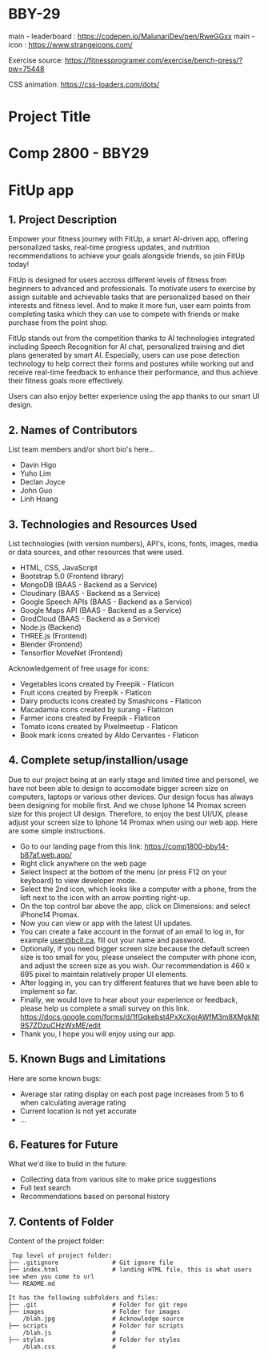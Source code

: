 # BBY-29

main - leaderboard : https://codepen.io/MalunariDev/pen/RweGGxx
main - icon : https://www.strangeicons.com/

Exercise source: https://fitnessprogramer.com/exercise/bench-press/?pw=75448

CSS animation: https://css-loaders.com/dots/


# Project Title
# Comp 2800 - BBY29 
# FitUp app

## 1. Project Description
Empower your fitness journey with FitUp, a smart AI-driven app, offering personalized tasks, real-time progress updates, and nutrition recommendations to achieve your goals alongside friends, so join FitUp today!

FitUp is designed for users accross different levels of fitness from beginners to advanced and professionals. To motivate users to exercise by assign suitable and achievable tasks that are personalized based on their interests and fitness level.
And to make it more fun, user earn points from completing tasks which they can use to compete with friends or make purchase from the point shop.

FitUp stands out from the competition thanks to AI technologies integrated including Speech Recognition for AI chat, personalized training and diet plans generated by smart AI. Especially, users can use pose detection technology to help correct their forms and postures while working out and receive real-time feedback to enhance their performance, and thus achieve their fitness goals more effectively.

Users can also enjoy better experience using the app thanks to our smart UI design.

## 2. Names of Contributors
List team members and/or short bio's here... 
* Davin Higo
* Yuho Lim
* Declan Joyce
* John Guo
* Linh Hoang
	
## 3. Technologies and Resources Used
List technologies (with version numbers), API's, icons, fonts, images, media or data sources, and other resources that were used.
* HTML, CSS, JavaScript
* Bootstrap 5.0 (Frontend library)
* MongoDB (BAAS - Backend as a Service)
* Cloudinary (BAAS - Backend as a Service)
* Google Speech APIs (BAAS - Backend as a Service)
* Google Maps API (BAAS - Backend as a Service)
* GrodCloud (BAAS - Backend as a Service)
* Node.js (Backend)
* THREE.js (Frontend)
* Blender (Frontend)
* Tensorflor MoveNet (Frontend)

Acknowledgement of free usage for icons:
* Vegetables icons created by Freepik - Flaticon
* Fruit icons created by Freepik - Flaticon
* Dairy products icons created by Smashicons - Flaticon
* Macadamia icons created by surang - Flaticon
* Farmer icons created by Freepik - Flaticon
* Tomato icons created by Pixelmeetup - Flaticon
* Book mark icons created by Aldo Cervantes - Flaticon

## 4. Complete setup/installion/usage
Due to our project being at an early stage and limited time and personel, we have not been able to design to accomodate bigger screen size on computers, laptops or various other devices. Our design focus has always been designing for mobile first. And we chose Iphone 14 Promax screen size for this project UI design. Therefore, to enjoy the best UI/UX, please adjust your screen size to Iphone 14 Promax when using our web app. 
Here are some simple instructions.
* Go to our landing page from this link: https://comp1800-bby14-b87af.web.app/
* Right click anywhere on the web page
* Select Inspect at the bottom of the menu (or press F12 on your keyboard) to view developer mode.
* Select the 2nd icon, which looks like a computer with a phone, from the left next to the icon with an arrow pointing right-up.
* On the top control bar above the app, click on Dimensions: and select iPhone14 Promax.
* Now you can view or app with the latest UI updates.
* You can create a fake account in the format of an email to log in, for example user@bcit.ca, fill out your name and password.
* Optionally, if you need bigger screen size because the default screen size is too small for you, please unselect the computer with phone icon, and adjust the screen size as you wish. Our recommendation is 460 x 695 pixel to maintain relatively proper UI elements.
* After logging in, you can try different features that we have been able to implement so far.
* Finally, we would love to hear about your experience or feedback, please help us complete a small survey on this link. https://docs.google.com/forms/d/1fGqkebst4PxXcXgrAWfM3m8XMgkNt9S7ZDzuCHzWxME/edit
* Thank you, I hope you will enjoy using our app.

## 5. Known Bugs and Limitations
Here are some known bugs:
* Average star rating display on each post page increases from 5 to 6 when calculating average rating
* Current location is not yet accurate
* ...

## 6. Features for Future
What we'd like to build in the future:
* Collecting data from various site to make price suggestions
* Full text search
* Recommendations based on personal history
	
## 7. Contents of Folder
Content of the project folder:

```
 Top level of project folder: 
├── .gitignore               # Git ignore file
├── index.html               # landing HTML file, this is what users see when you come to url
└── README.md

It has the following subfolders and files:
├── .git                     # Folder for git repo
├── images                   # Folder for images
    /blah.jpg                # Acknowledge source
├── scripts                  # Folder for scripts
    /blah.js                 # 
├── styles                   # Folder for styles
    /blah.css                # 



```

